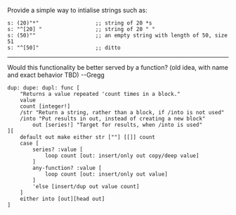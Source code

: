 Provide a simple way to intialise strings such as:

	s: (20)"*"					;; string of 20 *s
	s: "^[20] "					;; string of 20 " "
	s: (50)""					;; an empty string with length of 50, size 51
	s: "^[50]"					;; ditto

-----

Would this functionality be better served by a function? (old idea, with name and exact behavior TBD) --Gregg
```red
dup: dupe: dupl: func [
	"Returns a value repeated 'count times in a block."
	value
	count [integer!]
	/str "Return a string, rather than a block, if /into is not used"
	/into "Put results in out, instead of creating a new block"
		out [series!] "Target for results, when /into is used"
][
	default out make either str [""] [[]] count
	case [
		series? :value [
			loop count [out: insert/only out copy/deep value]
		]
		any-function? :value [
			loop count [out: insert/only out value]
		]
		'else [insert/dup out value count]
	]
	either into [out][head out]
]
```